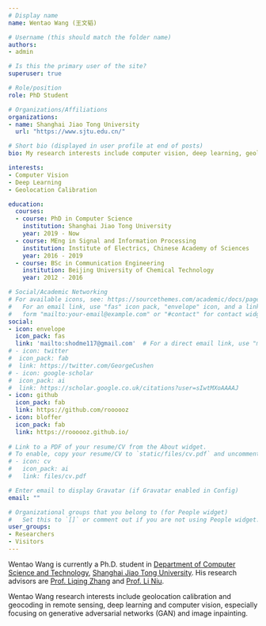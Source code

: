 ```yaml
---
# Display name
name: Wentao Wang (王文韬)

# Username (this should match the folder name)
authors:
- admin

# Is this the primary user of the site?
superuser: true

# Role/position
role: PhD Student

# Organizations/Affiliations
organizations:
- name: Shanghai Jiao Tong University
  url: "https://www.sjtu.edu.cn/"

# Short bio (displayed in user profile at end of posts)
bio: My research interests include computer vision, deep learning, geolocation calibration and geocoding in remote sensing.

interests:
- Computer Vision
- Deep Learning
- Geolocation Calibration

education:
  courses:
  - course: PhD in Computer Science
    institution: Shanghai Jiao Tong University
    year: 2019 - Now
  - course: MEng in Signal and Information Processing
    institution: Institute of Electrics, Chinese Academy of Sciences
    year: 2016 - 2019
  - course: BSc in Communication Engineering
    institution: Beijing University of Chemical Technology
    year: 2012 - 2016

# Social/Academic Networking
# For available icons, see: https://sourcethemes.com/academic/docs/page-builder/#icons
#   For an email link, use "fas" icon pack, "envelope" icon, and a link in the
#   form "mailto:your-email@example.com" or "#contact" for contact widget.
social:
- icon: envelope
  icon_pack: fas
  link: 'mailto:shodme117@gmail.com'  # For a direct email link, use "mailto:test@example.org".
# - icon: twitter
#  icon_pack: fab
#  link: https://twitter.com/GeorgeCushen
# - icon: google-scholar
#  icon_pack: ai
#  link: https://scholar.google.co.uk/citations?user=sIwtMXoAAAAJ
- icon: github
  icon_pack: fab
  link: https://github.com/roooooz
- icon: bloffer
  icon_pack: fab
  link: https://roooooz.github.io/
  
# Link to a PDF of your resume/CV from the About widget.
# To enable, copy your resume/CV to `static/files/cv.pdf` and uncomment the lines below.
# - icon: cv
#   icon_pack: ai
#   link: files/cv.pdf

# Enter email to display Gravatar (if Gravatar enabled in Config)
email: ""

# Organizational groups that you belong to (for People widget)
#   Set this to `[]` or comment out if you are not using People widget.
user_groups:
- Researchers
- Visitors
---
```


Wentao Wang is currently a Ph.D. student in [Department of Computer Science and Technology](http://www.cs.sjtu.edu.cn/), [Shanghai Jiao Tong University](http://en.sjtu.edu.cn/).  His research advisors are [Prof. Liqing Zhang](http://www.cs.sjtu.edu.cn/en/PeopleDetail.aspx?id=137) and [Prof. Li Niu](http://bcmi.sjtu.edu.cn/home/niuli/).

Wentao Wang research interests include geolocation calibration and geocoding in remote sensing, deep learning and computer vision, especially focusing on generative adversarial networks (GAN) and image inpainting. 
